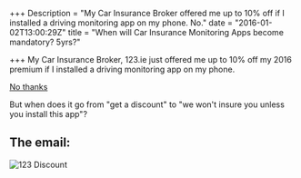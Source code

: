 +++
Description = "My Car Insurance Broker offered me up to 10% off if I installed a driving monitoring app on my phone. No."
date = "2016-01-02T13:00:29Z"
title = "When will Car Insurance Monitoring Apps become mandatory? 5yrs?"

+++
My Car Insurance Broker, 123.ie just offered me up to 10% off my 2016 premium if I installed a driving monitoring app on my phone.

[No thanks](https://ia801809.us.archive.org/32/items/Orwell1984preywo/orwell1984preywo.pdf)

But when does it go from "get a discount" to "we won't insure you unless you install this app"?

## The email:
![123 Discount](http://conoroneill.net.s3.amazonaws.com/wp-content/uploads/2016/01/123discount.jpg)
